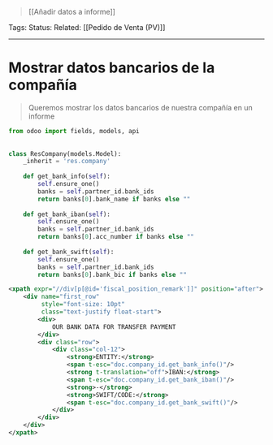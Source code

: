 
> [[Añadir datos a informe]]

Tags: 
Status: 
Related: [[Pedido de Venta (PV)]]

___

# Mostrar datos bancarios de la compañía

> Queremos mostrar los datos bancarios de nuestra compañía en un informe 

```python
from odoo import fields, models, api  
  
  
class ResCompany(models.Model):  
    _inherit = 'res.company'  
  
    def get_bank_info(self):  
        self.ensure_one()  
        banks = self.partner_id.bank_ids  
        return banks[0].bank_name if banks else ""  
  
    def get_bank_iban(self):  
        self.ensure_one()  
        banks = self.partner_id.bank_ids  
        return banks[0].acc_number if banks else ""  
  
    def get_bank_swift(self):  
        self.ensure_one()  
        banks = self.partner_id.bank_ids  
        return banks[0].bank_bic if banks else ""
```

```xml
<xpath expr="//div[p[@id='fiscal_position_remark']]" position="after">  
	<div name="first_row"  
		 style="font-size: 10pt"  
		 class="text-justify float-start">  
		<div>  
			OUR BANK DATA FOR TRANSFER PAYMENT  
		</div>  
		<div class="row">  
			<div class="col-12">  
				<strong>ENTITY:</strong>  
				<span t-esc="doc.company_id.get_bank_info()"/>  
				<strong t-translation="off">IBAN:</strong>  
				<span t-esc="doc.company_id.get_bank_iban()"/>  
				<strong>-</strong>  
				<strong>SWIFT/CODE:</strong>  
				<span t-esc="doc.company_id.get_bank_swift()"/>  
			</div>  
		</div>  
	</div>  
</xpath>  
```